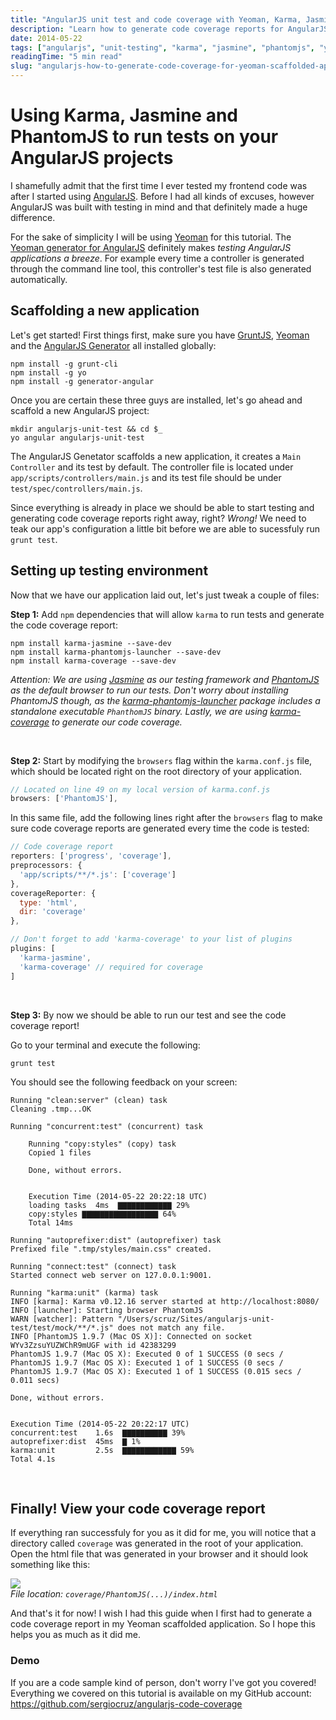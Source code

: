 ```yaml
---
title: "AngularJS unit test and code coverage with Yeoman, Karma, Jasmine and PhantomJS"
description: "Learn how to generate code coverage reports for AngularJS apps scaffolded with Yeoman. This step-by-step guide helps developers improve test quality and maintainability using tools like Karma and Istanbul."
date: 2014-05-22
tags: ["angularjs", "unit-testing", "karma", "jasmine", "phantomjs", "yeoman"]
readingTime: "5 min read"
slug: "angularjs-how-to-generate-code-coverage-for-yeoman-scaffolded-apps"
---
```


# Using Karma, Jasmine and PhantomJS to run tests on your AngularJS projects

I shamefully admit that the first time I ever tested my frontend code was after I started using <a href="https://angularjs.org" target="_blank">AngularJS</a>. Before I had all kinds of excuses, however AngularJS was built with testing in mind and that definitely made a huge difference.

For the sake of simplicity I will be using <a href="http://yeoman.io" target="_blank">Yeoman</a> for this tutorial. The <a href="https://github.com/yeoman/generator-angular" target="_blank">Yeoman generator for AngularJS</a> definitely makes *testing AngularJS applications a breeze*. For example every time a controller is generated through the command line tool, this controller's test file is also generated automatically.

## Scaffolding a new application

Let's get started! First things first, make sure you have <a href="http://gruntjs.com" target="_blank">GruntJS</a>, <a href="http://yeoman.io" target="_blank">Yeoman</a> and the <a href="https://github.com/yeoman/generator-angular" target="_blank">AngularJS Generator</a> all installed globally:

```shell
npm install -g grunt-cli
npm install -g yo
npm install -g generator-angular
```

Once you are certain these three guys are installed, let's go ahead and scaffold a new AngularJS project:

```shell
mkdir angularjs-unit-test && cd $_
yo angular angularjs-unit-test
```

The AngularJS Genetator scaffolds a new application, it creates a `Main Controller` and its test by default. The controller file is located under `app/scripts/controllers/main.js` and its test file should be under `test/spec/controllers/main.js`.

Since everything is already in place we should be able to start testing and generating code coverage reports right away, right? *Wrong!* We need to teak our app's configuration a little bit before we are able to sucessfuly run `grunt test`.

## Setting up testing environment

Now that we have our application laid out, let's just tweak a couple of files:

**Step 1:**
Add `npm` dependencies that will allow `karma` to run tests and generate the code coverage report:

```shell
npm install karma-jasmine --save-dev
npm install karma-phantomjs-launcher --save-dev
npm install karma-coverage --save-dev
```

*Attention: We are using <a href="http://jasmine.github.io" target="_blank">Jasmine</a> as our testing framework and <a href="http://phantomjs.org" target="_blank">PhantomJS</a> as the default browser to run our tests. Don't worry about installing PhantomJS though, as the <a href="https://github.com/karma-runner/karma-phantomjs-launcher">karma-phantomjs-launcher</a> package includes a standalone executable `PhanthomJS` binary. Lastly, we are using <a href="https://github.com/karma-runner/karma-coverage" target="_blank">karma-coverage</a> to generate our code coverage.*

<br />

**Step 2:**
Start by modifying the `browsers` flag within the `karma.conf.js` file, which should be located right on the root directory of your application.


```javascript
// Located on line 49 on my local version of karma.conf.js
browsers: ['PhantomJS'],
```

In this same file, add the following lines right after the `browsers` flag to make sure code coverage reports are generated every time the code is tested:

```javascript
// Code coverage report
reporters: ['progress', 'coverage'],
preprocessors: {
  'app/scripts/**/*.js': ['coverage']
},
coverageReporter: {
  type: 'html',
  dir: 'coverage'
},

// Don't forget to add 'karma-coverage' to your list of plugins
plugins: [
  'karma-jasmine',
  'karma-coverage' // required for coverage
]
```

<br />

**Step 3:**
By now we should be able to run our test and see the code coverage report!

Go to your terminal and execute the following:

```shell
grunt test
```

You should see the following feedback on your screen:

```shell
Running "clean:server" (clean) task
Cleaning .tmp...OK

Running "concurrent:test" (concurrent) task
    
    Running "copy:styles" (copy) task
    Copied 1 files
    
    Done, without errors.
    
    
    Execution Time (2014-05-22 20:22:18 UTC)
    loading tasks  4ms  ▇▇▇▇▇▇▇▇▇▇▇▇ 29%
    copy:styles ▇▇▇▇▇▇▇▇▇▇▇▇▇▇▇▇▇ 64%
    Total 14ms
    
Running "autoprefixer:dist" (autoprefixer) task
Prefixed file ".tmp/styles/main.css" created.

Running "connect:test" (connect) task
Started connect web server on 127.0.0.1:9001.

Running "karma:unit" (karma) task
INFO [karma]: Karma v0.12.16 server started at http://localhost:8080/
INFO [launcher]: Starting browser PhantomJS
WARN [watcher]: Pattern "/Users/scruz/Sites/angularjs-unit-test/test/mock/**/*.js" does not match any file.
INFO [PhantomJS 1.9.7 (Mac OS X)]: Connected on socket WYv3ZzsuYUZWChR9mUGF with id 42383299
PhantomJS 1.9.7 (Mac OS X): Executed 0 of 1 SUCCESS (0 secs / PhantomJS 1.9.7 (Mac OS X): Executed 1 of 1 SUCCESS (0 secs / PhantomJS 1.9.7 (Mac OS X): Executed 1 of 1 SUCCESS (0.015 secs / 0.011 secs)

Done, without errors.


Execution Time (2014-05-22 20:22:17 UTC)
concurrent:test    1.6s  ▇▇▇▇▇▇▇▇▇▇ 39%
autoprefixer:dist  45ms  ▇ 1%
karma:unit         2.5s  ▇▇▇▇▇▇▇▇▇▇▇▇ 59%
Total 4.1s
```

<br />

## Finally! View your code coverage report

If everything ran successfuly for you as it did for me, you will notice that a directory called `coverage` was generated in the root of your application. Open the html file that was generated in your browser and it should look something like this:

![](/images/blog/2014-05-22-04-49-33-pm.png)
<br />
*File location: `coverage/PhantomJS(...)/index.html`*

And that's it for now! I wish I had this guide when I first had to generate a code coverage report in my Yeoman scaffolded application. So I hope this helps you as much as it did me.

### Demo
If you are a code sample kind of person, don't worry I've got you covered! Everything we covered on this tutorial is available on my GitHub account: <br /><a href="https://github.com/sergiocruz/angularjs-code-coverage" target="_blank">https://github.com/sergiocruz/angularjs-code-coverage</a>
